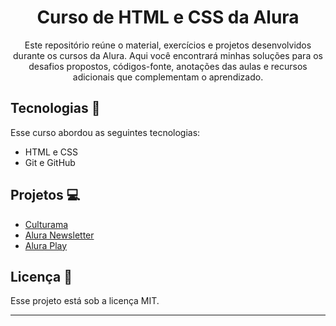 #
<h1 align="center"> Curso de HTML e CSS da Alura </h1>

<p align="center">
 Este repositório reúne o material, exercícios e projetos desenvolvidos durante os cursos da Alura. Aqui você encontrará minhas soluções para os desafios propostos, códigos-fonte, anotações das aulas e recursos adicionais que complementam o aprendizado.<br/>
</p>

## Tecnologias 🤖
Esse curso abordou as seguintes tecnologias:
- HTML e CSS
- Git e GitHub

## Projetos 💻
- <a href="https://willalmeid.github.io/html-css-alura/culturama/">Culturama</a>
- <a href="https://willalmeid.github.io/html-css-alura/alura-newsletter/">Alura Newsletter</a>
- <a href="https://willalmeid.github.io/html-css-alura/aluraplay/">Alura Play</a>

## Licença 📃
Esse projeto está sob a licença MIT.

---
